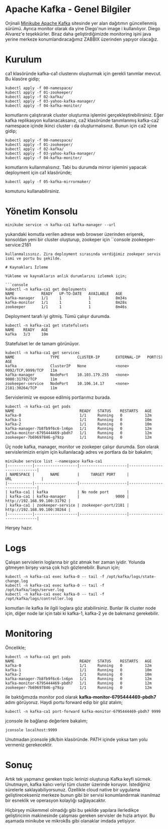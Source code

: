 # Apache Kafka - Genel Bilgiler

Orjinali [Minikube Apache Kafka](https://github.com/d1egoaz/minikube-kafka-cluster 'Minikube Apache Kafka') sitesinde yer alan dağıtımın güncellenmiş sürümü. Ayrıca monitor olarak da yine Diego'nun image i kullanılıyor. Diego Alvarez'e teşekkürler. Biraz daha geliştirdiğimizde monitoring işini java yerine merkeze konumlandıracağımız ZABBIX üzerinden yapıyor olacağız.

# Kurulum

ca1 klasöründe kafka-ca1 clusterını oluşturmak için gerekli tanımlar mevcut. Bu klasöre gidip;

```console
kubectl apply -f 00-namespace/
kubectl apply -f 01-zookeeper/
kubectl apply -f 02-kafka/
kubectl apply -f 03-yahoo-kafka-manager/
kubectl apply -f 04-kafka-monitor/
```
komutlarını çalıştırarak cluster oluşturma işlemini gerçekleştirebilirsiniz. Eğer kafka replikasyon kullanacaksanız, ca2 klasöründe tanımlanmış kafka-ca2 namespace içinde ikinci cluster ı da oluşturmalısınız. Bunun için ca2 içine gidip;
```console
kubectl apply -f 00-namespace/
kubectl apply -f 01-zookeeper/
kubectl apply -f 02-kafka/
kubectl apply -f 03-yahoo-kafka-manager/
kubectl apply -f 04-kafka-monitor/
```
komutlarını kullanmalısınız. Tabi bu durumda mirror işlemini yapacak deployment için ca1 klasöründe;
```console
kubectl apply -f 05-kafka-mirrormaker/
```
komutunu kullanabilirsiniz.

# Yönetim Konsolu

```console
minikube service -n kafka-ca1 kafka-manager --url
```
yukarıdaki komutla verilen adrese web browser üzerinden erişerek, konsoldan yeni bir cluster oluşturup, zookeper için 
``console
zookeeper-service:2181
```
kullanmalısınız. Zira deployment sırasında verdiğimiz zookeper servis ismi ve portu bu şekilde.

# Kaynakları İzleme

Yükleme ve kaynakların anlık durumlarını izlemek için;

```console
kubectl -n kafka-ca1 get deployments
NAME            READY   UP-TO-DATE   AVAILABLE   AGE
kafka-manager   1/1     1            1           8m34s
kafka-monitor   1/1     1            1           8m28s
zookeeper       1/1     1            1           8m46s
```
Deployment tarafı iyi gitmiş. Tümü çalışır durumda.
```console
kubectl -n kafka-ca1 get statefulsets
NAME    READY   AGE
kafka   3/3     10m
```
Statefulset ler de tamam görünüyor.
```console
kubectl -n kafka-ca1 get services
NAME                TYPE        CLUSTER-IP       EXTERNAL-IP   PORT(S)             AGE
kafka               ClusterIP   None             <none>        9092/TCP,9999/TCP   11m
kafka-manager       NodePort    10.103.179.255   <none>        9000:31792/TCP      11m
zookeeper-service   NodePort    10.106.14.17     <none>        2181:30264/TCP      11m
```
Servislerimiz ve expose edilmiş portlarımız burada.
```console
kubectl -n kafka-ca1 get pods
NAME                             READY   STATUS    RESTARTS   AGE
kafka-0                          1/1     Running   0          12m
kafka-1                          1/1     Running   0          10m
kafka-2                          1/1     Running   0          10m
kafka-manager-7b8fb9f6c6-ln6pn   1/1     Running   0          12m
kafka-monitor-6795444469-pbdh7   1/1     Running   0          12m
zookeeper-7b69697846-g79zp       1/1     Running   0          12m
```
Üç node kafka, manager, monitor ve zookeper çalışır durumda. Son olarak servislerimizin erişim için kullanılacağı adres ve portlara da bir bakalım;
```console
minikube service list --namespace kafka-ca1
|-----------|-------------------|---------------------|-----------------------------|
| NAMESPACE |       NAME        |     TARGET PORT     |             URL             |
|-----------|-------------------|---------------------|-----------------------------|
| kafka-ca1 | kafka             | No node port        |
| kafka-ca1 | kafka-manager     |                9000 | http://192.168.99.100:31792 |
| kafka-ca1 | zookeeper-service | zookeeper-port/2181 | http://192.168.99.100:30264 |
|-----------|-------------------|---------------------|-----------------------------|
```
Herşey hazır. 

# Logs
Çalışan servislerin loglarına bir göz atmak her zaman iyidir. Yolunda gitmeyen birşey varsa çok hızlı gözlenebilir. Bunun için;

```console
kubectl -n kafka-ca1 exec kafka-0 -- tail -f /opt/kafka/logs/state-change.log
kubectl -n kafka-ca1 exec kafka-0 -- tail -f /opt/kafka/logs/server.log
kubectl -n kafka-ca1 exec kafka-0 -- tail -f /opt/kafka/logs/controller.log
```
komutları ile kafka ile ilgili loglara göz atabilirsiniz. Bunlar ilk cluster node için, diğer node lar için tabi ki kafka-1, kafka-2 ye de bakmanız gerekebilir.

# Monitoring

Öncelikle;
```console
kubectl -n kafka-ca1 get pods
NAME                             READY   STATUS    RESTARTS   AGE
kafka-0                          1/1     Running   0          12m
kafka-1                          1/1     Running   0          10m
kafka-2                          1/1     Running   0          10m
kafka-manager-7b8fb9f6c6-ln6pn   1/1     Running   0          12m
kafka-monitor-6795444469-pbdh7   1/1     Running   0          12m
zookeeper-7b69697846-g79zp       1/1     Running   0          12m
```
ile baktığımızda monitor pod olarak **kafka-monitor-6795444469-pbdh7** adını görüyoruz. Haydi portu forward edip bir göz atalım;

```console
kubectl -n kafka-ca1 port-forward kafka-monitor-6795444469-pbdh7 9999
```
jconsole ile bağlanıp değerlere bakalım;
```console
jconsole localhost:9999
```
Unutmadan jconsole jdk/bin klasöründe. PATH içinde yoksa tam yolu vermeniz gerekecektir.
# Sonuç
Artık tek yapmanız gereken topic lerinizi oluşturup Kafka keyfi sürmek. Unutmayın, kafka kalıcı veriyi tüm cluster üzerinde koruyor. İstediğiniz sürelerle saklayabiliyorsunuz. Özellikle cloud native bir uygulama geliştirecekseniz merkeze bunun gibi bir servisi konumlandırmak inanılmaz bir esneklik ve operasyon kolaylığı sağlayacaktır. 

Hiçbirşey mükemmel olmadığı gibi bu şekilde yapılara ilerledikçe geliştiricinin makinesinde çalışması gereken servisler de hızla artıyor. Bu aşamada minikube ve mikrok8s gibi olanaklar imdada yetişiyor.